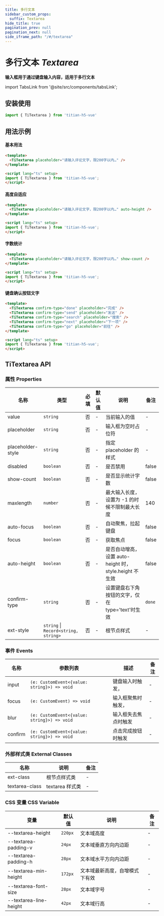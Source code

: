 ```yaml
---
title: 多行文本
sidebar_custom_props:
  suffix: Textarea
hide_title: true
pagination_prev: null
pagination_next: null
side_iframe_path: "/#/textarea"
---
```


# 多行文本 _Textarea_
**输入框用于通过键盘输入内容，适用于多行文本**

import TabsLink from '@site/src/components/tabsLink';

<TabsLink id="titextarea-api" />

## 安装使用

```typescript showLineNumbers
import { TiTextarea } from 'titian-h5-vue'
```
## 用法示例

#### 基本用法
```html showLineNumbers
<template>
  <TiTextarea placeholder="请输入评论文字，限200字以内…" />
</template>

<script lang="ts" setup>
import { TiTextarea } from 'titian-h5-vue';
</script>
```
#### 高度自适应
```html showLineNumbers
<template>
  <TiTextarea placeholder="请输入评论文字，限200字以内…" auto-height />
</template>

<script lang="ts" setup>
import { TiTextarea } from 'titian-h5-vue';
</script>
```
#### 字数统计
```html showLineNumbers
<template>
  <TiTextarea placeholder="请输入评论文字，限200字以内…" show-count />
</template>

<script lang="ts" setup>
import { TiTextarea } from 'titian-h5-vue';
</script>
```
#### 键盘确认按钮文字
```html showLineNumbers
<template>
  <TiTextarea confirm-type="done" placeholder="完成" />
  <TiTextarea confirm-type="send" placeholder="发送" />
  <TiTextarea confirm-type="search" placeholder="搜索" />
  <TiTextarea confirm-type="next" placeholder="下一项" />
  <TiTextarea confirm-type="go" placeholder="前往" />
</template>

<script lang="ts" setup>
import { TiTextarea } from 'titian-h5-vue';
</script>
```
## TiTextarea API
### 属性 **Properties**

| 名称             | 类型      | 必填 | 默认值 | 说明                                                   | 备注   |
| ---------------- | --------- | ---- | ------ | ------------------------------------------------------ | ------ |
| value            | `string`  | 否   | -      | 当前输入的值                                           | -      |
| placeholder      | `string`  | 否   | -      | 输入框为空时占位符                                     | -      |
| placeholder-style | `string`  | 否   | -      | 指定 placeholder 的样式                                | -      |
| disabled         | `boolean` | 否   | -      | 是否禁用                                               | false  |
| show-count        | `boolean` | 否   | -      | 是否显示统计字数                                       | false  |
| maxlength        | `number`  | 否   | -      | 最大输入长度，设置为 -1 的时候不限制最大长度           | 140    |
| auto-focus        | `boolean` | 否   | -      | 自动聚焦，拉起键盘                                     | false  |
| focus            | `boolean` | 否   | -      | 获取焦点                                               | false  |
| auto-height       | `boolean` | 否   | -      | 是否自动增高，设置 auto-height 时，style.height 不生效 | false  |
| confirm-type      | `string`  | 否   | -      | 设置键盘右下角按钮的文字，仅在 type='text'时生效       | `done` |
| ext-style         | `string` \| `Record<string, string>`  | 否   | -      | 根节点样式                                             | -      |

### 事件 **Events**

| 名称      | 参数列表                                 | 描述                 | 备注 |
| --------- | ---------------------------------------- | -------------------- | ---- |
| input   | `(e: CustomEvent<{value: string}>) => void` | 键盘输入时触发，     | -    |
| focus   | `(e: CustomEvent) => void`                     | 输入框聚焦时触发，   | -    |
| blur    | `(e: CustomEvent<{value: string}>) => void` | 输入框失去焦点时触发 | -    |
| confirm | `(e: CustomEvent<{value: string}>) => void` | 点击完成按钮时触发   | -    |

### 外部样式类 **External Classes**

| 名称          | 说明            | 备注 |
| ------------- | --------------- | ---- |
| ext-class      | 根节点样式类    | -    |
| textarea-class | textarea 样式类 | -    |

### CSS 变量 **CSS Variable**

| 变量 | 默认值 | 说明 | 备注 |
| ---- | ------ | ---- | ---- |
| --textarea-height | `220px` | 文本域高度 | - |
| --textarea-padding-v | `24px` | 文本域垂直方向内边距 | - |
| --textarea-padding-h | `28px` | 文本域水平方向内边距 | - |
| --textarea-min-height | `172px` | 文本域最新高度，自增模式下有效 | - |
| --textarea-font-size | `28px` | 文本域字号 | - |
| --textarea-line-height | `42px` | 文本域行高 | - |